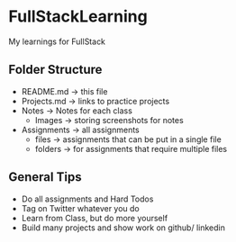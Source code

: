 # FullStackLearning
My learnings for FullStack

## Folder Structure
- README.md -> this file
- Projects.md -> links to practice projects
- Notes -> Notes for each class
  - Images -> storing screenshots for notes
- Assignments -> all assignments
  - files -> assignments that can be put in a single file
  - folders -> for assignments that require multiple files

## General Tips
- Do all assignments and Hard Todos
- Tag on Twitter whatever you do
- Learn from Class, but do more yourself
- Build many projects and show work on github/ linkedin